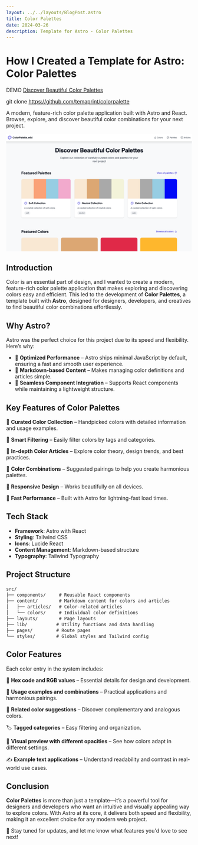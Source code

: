 ```yaml
---
layout: ../../layouts/BlogPost.astro
title: Color Palettes
date: 2024-03-26
description: Template for Astro - Color Palettes
---
```


# How I Created a Template for Astro: Color Palettes
DEMO [Discover Beautiful Color Palettes](https://colorpalette.wiki/)

git clone https://github.com/temaprint/colorpalette

A modern, feature-rich color palette application built with Astro and React. Browse, explore, and discover beautiful color combinations for your next project.





![Color Palettes Preview](https://github.com/temaprint/colorpalette/raw/main/public/colorpalette.png)

## Introduction

Color is an essential part of design, and I wanted to create a modern, feature-rich color palette application that makes exploring and discovering colors easy and efficient. This led to the development of **Color Palettes**, a template built with **Astro**, designed for designers, developers, and creatives to find beautiful color combinations effortlessly.

## Why Astro?

Astro was the perfect choice for this project due to its speed and flexibility. Here’s why:

- 🚀 **Optimized Performance** – Astro ships minimal JavaScript by default, ensuring a fast and smooth user experience.
- 📝 **Markdown-based Content** – Makes managing color definitions and articles simple.
- 🎨 **Seamless Component Integration** – Supports React components while maintaining a lightweight structure.

## Key Features of Color Palettes

🔹 **Curated Color Collection** – Handpicked colors with detailed information and usage examples.

🔹 **Smart Filtering** – Easily filter colors by tags and categories.

🔹 **In-depth Color Articles** – Explore color theory, design trends, and best practices.

🔹 **Color Combinations** – Suggested pairings to help you create harmonious palettes.

🔹 **Responsive Design** – Works beautifully on all devices.

🔹 **Fast Performance** – Built with Astro for lightning-fast load times.

## Tech Stack

- **Framework**: Astro with React
- **Styling**: Tailwind CSS
- **Icons**: Lucide React
- **Content Management**: Markdown-based structure
- **Typography**: Tailwind Typography

## Project Structure

```
src/
├── components/     # Reusable React components
├── content/        # Markdown content for colors and articles
│   ├── articles/   # Color-related articles
│   └── colors/     # Individual color definitions
├── layouts/        # Page layouts
├── lib/           # Utility functions and data handling
├── pages/         # Route pages
└── styles/        # Global styles and Tailwind config
```

## Color Features

Each color entry in the system includes:

🎨 **Hex code and RGB values** – Essential details for design and development.

🌈 **Usage examples and combinations** – Practical applications and harmonious pairings.

📌 **Related color suggestions** – Discover complementary and analogous colors.

🏷️ **Tagged categories** – Easy filtering and organization.

👀 **Visual preview with different opacities** – See how colors adapt in different settings.

✍️ **Example text applications** – Understand readability and contrast in real-world use cases.

## Conclusion

**Color Palettes** is more than just a template—it’s a powerful tool for designers and developers who want an intuitive and visually appealing way to explore colors. With Astro at its core, it delivers both speed and flexibility, making it an excellent choice for any modern web project.

🚀 Stay tuned for updates, and let me know what features you'd love to see next!


